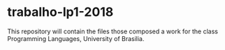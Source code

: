 # trabalho-lp1-2018
This repository will contain the files those composed a work for the class Programming Languages, University of Brasilia.
